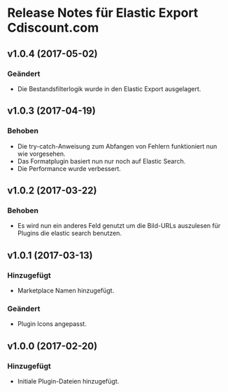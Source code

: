 # Release Notes für Elastic Export Cdiscount.com

## v1.0.4 (2017-05-02)

### Geändert
- Die Bestandsfilterlogik wurde in den Elastic Export ausgelagert.

## v1.0.3 (2017-04-19)

### Behoben
- Die try-catch-Anweisung zum Abfangen von Fehlern funktioniert nun wie vorgesehen.
- Das Formatplugin basiert nun nur noch auf Elastic Search.
- Die Performance wurde verbessert.

## v1.0.2 (2017-03-22)

### Behoben
- Es wird nun ein anderes Feld genutzt um die Bild-URLs auszulesen für Plugins die elastic search benutzen.

## v1.0.1 (2017-03-13)

### Hinzugefügt
- Marketplace Namen hinzugefügt.

### Geändert
- Plugin Icons angepasst.

## v1.0.0 (2017-02-20)

### Hinzugefügt
- Initiale Plugin-Dateien hinzugefügt.